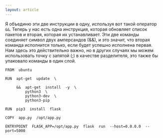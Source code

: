 ```yaml
---
layout: article
---
```

Я объединю эти две инструкции в одну, используя вот такой оператор `&&`. Теперь у нас есть одна инструкция, которая обновляет список пакетов и вторая, которая их устанавливает. Эти две команды соединяет символ двух амперсандов (&&), и это значит, что вторая команда исполнится только, если будет успешно исполнена первая. Нам здесь это действительно важно, но в других случаях мы можем использовать точку с запятой (;) в качестве разделителя, это также бы упаковало команды в один слой.

```
FROM  ubuntu

RUN  apt-get  update  \

     &&  apt-get  install  -y  \
         python3  \
         python3-dev  \
         python3-pip

RUN  pip3  install  flask

COPY  app.py  /opt/app.py

ENTRYPOINT  FLASK_APP=/opt/app.py  flask  run  --host=0.0.0.0  --port=5000
```
